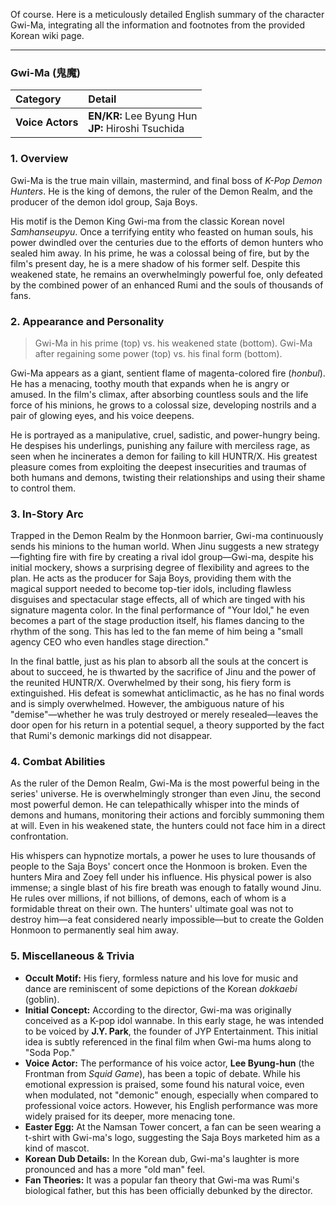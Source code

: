 Of course. Here is a meticulously detailed English summary of the character Gwi-Ma, integrating all the information and footnotes from the provided Korean wiki page.

---

### **Gwi-Ma (鬼魔)**

| Category         | Detail                                                 |
| :--------------- | :----------------------------------------------------- |
| **Voice Actors** | **EN/KR:** Lee Byung Hun <br> **JP:** Hiroshi Tsuchida |

### **1. Overview**

Gwi-Ma is the true main villain, mastermind, and final boss of _K-Pop Demon Hunters_. He is the king of demons, the ruler of the Demon Realm, and the producer of the demon idol group, Saja Boys.

His motif is the Demon King Gwi-ma from the classic Korean novel _Samhanseupyu_. Once a terrifying entity who feasted on human souls, his power dwindled over the centuries due to the efforts of demon hunters who sealed him away. In his prime, he was a colossal being of fire, but by the film's present day, he is a mere shadow of his former self. Despite this weakened state, he remains an overwhelmingly powerful foe, only defeated by the combined power of an enhanced Rumi and the souls of thousands of fans.

### **2. Appearance and Personality**

> Gwi-Ma in his prime (top) vs. his weakened state (bottom).
> Gwi-Ma after regaining some power (top) vs. his final form (bottom).

Gwi-Ma appears as a giant, sentient flame of magenta-colored fire (_honbul_). He has a menacing, toothy mouth that expands when he is angry or amused. In the film's climax, after absorbing countless souls and the life force of his minions, he grows to a colossal size, developing nostrils and a pair of glowing eyes, and his voice deepens.

He is portrayed as a manipulative, cruel, sadistic, and power-hungry being. He despises his underlings, punishing any failure with merciless rage, as seen when he incinerates a demon for failing to kill HUNTR/X. His greatest pleasure comes from exploiting the deepest insecurities and traumas of both humans and demons, twisting their relationships and using their shame to control them.

### **3. In-Story Arc**

Trapped in the Demon Realm by the Honmoon barrier, Gwi-ma continuously sends his minions to the human world. When Jinu suggests a new strategy—fighting fire with fire by creating a rival idol group—Gwi-ma, despite his initial mockery, shows a surprising degree of flexibility and agrees to the plan. He acts as the producer for Saja Boys, providing them with the magical support needed to become top-tier idols, including flawless disguises and spectacular stage effects, all of which are tinged with his signature magenta color. In the final performance of "Your Idol," he even becomes a part of the stage production itself, his flames dancing to the rhythm of the song. This has led to the fan meme of him being a "small agency CEO who even handles stage direction."

In the final battle, just as his plan to absorb all the souls at the concert is about to succeed, he is thwarted by the sacrifice of Jinu and the power of the reunited HUNTR/X. Overwhelmed by their song, his fiery form is extinguished. His defeat is somewhat anticlimactic, as he has no final words and is simply overwhelmed. However, the ambiguous nature of his "demise"—whether he was truly destroyed or merely resealed—leaves the door open for his return in a potential sequel, a theory supported by the fact that Rumi's demonic markings did not disappear.

### **4. Combat Abilities**

As the ruler of the Demon Realm, Gwi-Ma is the most powerful being in the series' universe. He is overwhelmingly stronger than even Jinu, the second most powerful demon. He can telepathically whisper into the minds of demons and humans, monitoring their actions and forcibly summoning them at will. Even in his weakened state, the hunters could not face him in a direct confrontation.

His whispers can hypnotize mortals, a power he uses to lure thousands of people to the Saja Boys' concert once the Honmoon is broken. Even the hunters Mira and Zoey fell under his influence. His physical power is also immense; a single blast of his fire breath was enough to fatally wound Jinu. He rules over millions, if not billions, of demons, each of whom is a formidable threat on their own. The hunters' ultimate goal was not to destroy him—a feat considered nearly impossible—but to create the Golden Honmoon to permanently seal him away.

### **5. Miscellaneous & Trivia**

- **Occult Motif:** His fiery, formless nature and his love for music and dance are reminiscent of some depictions of the Korean _dokkaebi_ (goblin).
- **Initial Concept:** According to the director, Gwi-ma was originally conceived as a K-pop idol wannabe. In this early stage, he was intended to be voiced by **J.Y. Park**, the founder of JYP Entertainment. This initial idea is subtly referenced in the final film when Gwi-ma hums along to "Soda Pop."
- **Voice Actor:** The performance of his voice actor, **Lee Byung-hun** (the Frontman from _Squid Game_), has been a topic of debate. While his emotional expression is praised, some found his natural voice, even when modulated, not "demonic" enough, especially when compared to professional voice actors. However, his English performance was more widely praised for its deeper, more menacing tone.
- **Easter Egg:** At the Namsan Tower concert, a fan can be seen wearing a t-shirt with Gwi-ma's logo, suggesting the Saja Boys marketed him as a kind of mascot.
- **Korean Dub Details:** In the Korean dub, Gwi-ma's laughter is more pronounced and has a more "old man" feel.
- **Fan Theories:** It was a popular fan theory that Gwi-ma was Rumi's biological father, but this has been officially debunked by the director.
